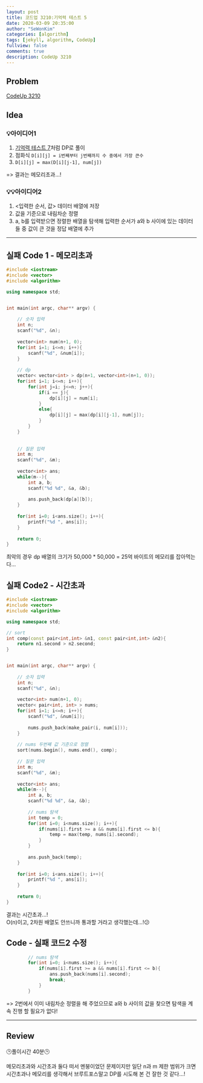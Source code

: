 ```yaml
---
layout: post
title: 코드업 3210:기억력 테스트 5
date: 2020-03-09 20:35:00
author: "SeWonKim"
categories: [algorithm]
tags: [jekyll, algorithm, CodeUp]
fullview: false
comments: true
description: CodeUp 3210
---
```


## Problem

[CodeUp 3210](https://codeup.kr/problem.php?id=3210)

## Idea

### 💡아이디어1

1. [기억력 테스트 7](https://sewonkimm.github.io/algorithm/2020/03/04/Q3007.htmll)처럼 DP로 풀이
2. 점화식 `D[i][j] = i번째부터 j번째까지 수 중에서 가장 큰수`
3. `D[i][j] = max(D[i][j-1], num[j])`

=> 결과는 메모리초과...!

### 💡💡아이디어2

1. <입력한 순서, 값> 데이터 배열에 저장
2. 값을 기준으로 내림차순 정렬
3. a, b를 입력받으면 정렬한 배열을 탐색해 입력한 순서가 a와 b 사이에 있는 데이터들 중 값이 큰 것을 정답 배열에 추가


---


## 실패 Code 1 - 메모리초과
```cpp
#include <iostream>
#include <vector>
#include <algorithm>

using namespace std;


int main(int argc, char** argv) {
	
	// 숫자 입력 
	int n;
	scanf("%d", &n);
	
	vector<int> num(n+1, 0);
	for(int i=1; i<=n; i++){
		scanf("%d", &num[i]);
	}
	
	// dp
	vector< vector<int> > dp(n+1, vector<int>(n+1, 0));
	for(int i=1; i<=n; i++){
		for(int j=i; j<=n; j++){
			if(i == j){
				dp[i][j] = num[i];
			}
			else{
				dp[i][j] = max(dp[i][j-1], num[j]);
			}
		}
	} 
	 
	
	// 질문 입력	
	int m;
	scanf("%d", &m);	
	
	vector<int> ans;
	while(m--){
		int a, b;
		scanf("%d %d", &a, &b);
		
		ans.push_back(dp[a][b]);
	}
	
	for(int i=0; i<ans.size(); i++){
		printf("%d ", ans[i]);
	}
	
	return 0;
}
```

최악의 경우 dp 배열의 크기가 50,000 * 50,000 = 25억 바이트의 메모리를 잡아먹는다...      

## 실패 Code2 - 시간초과 
```cpp
#include <iostream>
#include <vector>
#include <algorithm>

using namespace std;

// sort 
int comp(const pair<int,int> &n1, const pair<int,int> &n2){
	return n1.second > n2.second;
} 


int main(int argc, char** argv) {
	
	// 숫자 입력 
	int n;
	scanf("%d", &n);
	
	vector<int> num(n+1, 0);
	vector< pair<int, int> > nums;
	for(int i=1; i<=n; i++){
		scanf("%d", &num[i]);
		
		nums.push_back(make_pair(i, num[i]));
	}
	
	// nums 두번째 값 기준으로 정렬
	sort(nums.begin(), nums.end(), comp); 
	
	// 질문 입력	
	int m;
	scanf("%d", &m);	
	
	vector<int> ans;
	while(m--){
		int a, b;
		scanf("%d %d", &a, &b);
		
		// nums 탐색
		int temp = 0;
		for(int i=0; i<nums.size(); i++){
			if(nums[i].first >= a && nums[i].first <= b){
				temp = max(temp, nums[i].second);
			}
		} 
		
		ans.push_back(temp);
	}
	
	for(int i=0; i<ans.size(); i++){
		printf("%d ", ans[i]);
	}
	
	return 0;
}
```
결과는 시간초과...!      
O(n)이고, 2차원 배열도 안쓰니까 통과할 거라고 생각했는데...!😕 



## Code - 실패 코드2 수정
```cpp
		// nums 탐색
		for(int i=0; i<nums.size(); i++){
			if(nums[i].first >= a && nums[i].first <= b){
				ans.push_back(nums[i].second);
				break;
			}
		} 
```


=> 2번에서 이미 내림차순 정렬을 해 주었으므로 a와 b 사이의 값을 찾으면 탐색을 계속 진행 할 필요가 없다!


---


## Review

🕒풀이시간 40분🕒 

메모리초과와 시간초과 둘다 떠서 멘붕이었던 문제이지만 일단 n과 m 제한 범위가 크면 시간초과나 메모리를 생각해서 브루트포스말고 DP를 시도해 본 건 잘한 것 같다...!